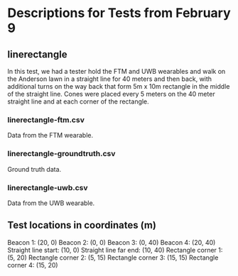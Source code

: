 # Descriptions for Tests from February 9

## linerectangle
In this test, we had a tester hold the FTM and UWB wearables and walk on the Anderson lawn in a straight line for 40 meters and then back, with additional turns on the way back
that form 5m x 10m rectangle in the middle of the straight line. Cones were placed every 5 meters on the 40 meter straight line and at each corner of the rectangle.

### linerectangle-ftm.csv
Data from the FTM wearable.

### linerectangle-groundtruth.csv
Ground truth data.

### linerectangle-uwb.csv
Data from the UWB wearable.

## Test locations in coordinates (m)
Beacon 1: (20, 0)
Beacon 2: (0, 0)
Beacon 3: (0, 40)
Beacon 4: (20, 40)
Straight line start: (10, 0)
Straight line far end: (10, 40)
Rectangle corner 1: (5, 20)
Rectangle corner 2: (5, 15)
Rectangle corner 3: (15, 15)
Rectangle corner 4: (15, 20)
